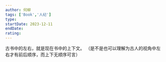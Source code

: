 ```yaml
---
author: 何柳
tags: ['Book','人纪']
type: 
startDate: 2023-12-11
endDate:
rating: 
---
```







古书中的左右，就是现在书中的上下文。 （是不是也可以理解为古人的视角中左右才有前后顺序，而上下无顺序可言）





















